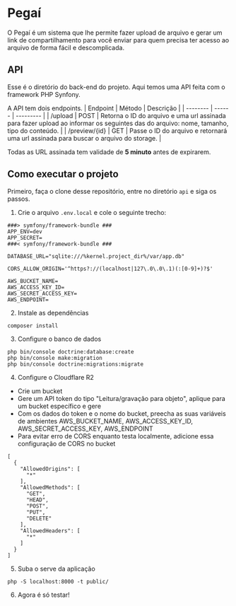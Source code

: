 # Pegaí

O Pegaí é um sistema que lhe permite fazer upload de arquivo e gerar um link de compartilhamento para você enviar para quem precisa ter acesso ao arquivo de forma fácil e descomplicada.

## API

Esse é o diretório do back-end do projeto. Aqui temos uma API feita com o framework PHP Synfony.

A API tem dois endpoints.
| Endpoint  | Método | Descrição |
| --------  | ------ | --------- |
| /upload   | POST   | Retorna o ID do arquivo e uma url assinada para fazer upload ao informar os seguintes das do arquivo: nome, tamanho, tipo do conteúdo. |
| /preview/{id} | GET    | Passe o ID do arquivo e retornará uma url assinada para buscar o arquivo do storage. |

Todas as URL assinada tem validade de **5 minuto** antes de expirarem.

## Como executar o projeto

Primeiro, faça o clone desse repositório, entre no diretório `api` e siga os passos.

1. Crie o arquivo `.env.local` e cole o seguinte trecho:
```
###> symfony/framework-bundle ###
APP_ENV=dev
APP_SECRET=
###< symfony/framework-bundle ###

DATABASE_URL="sqlite:///%kernel.project_dir%/var/app.db"

CORS_ALLOW_ORIGIN='^https?://(localhost|127\.0\.0\.1)(:[0-9]+)?$'

AWS_BUCKET_NAME=
AWS_ACCESS_KEY_ID=
AWS_SECRET_ACCESS_KEY=
AWS_ENDPOINT=
```

2. Instale as dependências
```
composer install
```

3. Configure o banco de dados
```
php bin/console doctrine:database:create
php bin/console make:migration
php bin/console doctrine:migrations:migrate
```

4. Configure o Cloudflare R2
- Crie um bucket
- Gere um API token do tipo "Leitura/gravação para objeto", aplique para um bucket específico e gere
- Com os dados do token e o nome do bucket, preecha as suas variáveis de ambientes AWS_BUCKET_NAME, AWS_ACCESS_KEY_ID, AWS_SECRET_ACCESS_KEY, AWS_ENDPOINT
- Para evitar erro de CORS enquanto testa localmente, adicione essa configuração de CORS no bucket
```
[
  {
    "AllowedOrigins": [
      "*"
    ],
    "AllowedMethods": [
      "GET",
      "HEAD",
      "POST",
      "PUT",
      "DELETE"
    ],
    "AllowedHeaders": [
      "*"
    ]
  }
]
```

5. Suba o serve da aplicação
```
php -S localhost:8000 -t public/
```

6. Agora é só testar!
